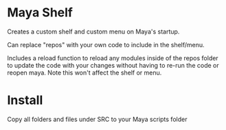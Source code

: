 # Maya Shelf

Creates a custom shelf and custom menu on Maya's startup.

Can replace "repos" with your own code to include in the shelf/menu.

Includes a reload function to reload any modules inside of the repos folder to update the code with your changes without having to re-run the code or reopen maya. Note this won't affect the shelf or menu.

# Install

Copy all folders and files under SRC to your Maya scripts folder
